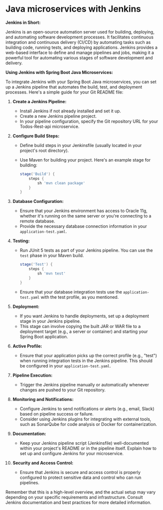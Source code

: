 # Java microservices with Jenkins
**Jenkins in Short:**

Jenkins is an open-source automation server used for building, deploying, and automating software development processes. It facilitates continuous integration and continuous delivery (CI/CD) by automating tasks such as building code, running tests, and deploying applications. Jenkins provides a web-based interface to define and manage pipelines and jobs, making it a powerful tool for automating various stages of software development and delivery.

**Using Jenkins with Spring Boot Java Microservices:**

To integrate Jenkins with your Spring Boot Java microservices, you can set up a Jenkins pipeline that automates the build, test, and deployment processes. Here's a simple guide for your Git README file:

1. **Create a Jenkins Pipeline:**

   - Install Jenkins if not already installed and set it up.
   - Create a new Jenkins pipeline project.
   - In your pipeline configuration, specify the Git repository URL for your Todos-Rest-api microservice.

2. **Configure Build Steps:**

   - Define build steps in your Jenkinsfile (usually located in your project's root directory).
   - Use Maven for building your project. Here's an example stage for building:

     ```groovy
     stage('Build') {
         steps {
             sh 'mvn clean package'
         }
     }
     ```

3. **Database Configuration:**

   - Ensure that your Jenkins environment has access to Oracle 11g, whether it's running on the same server or you're connecting to a remote database.
   - Provide the necessary database connection information in your `application-test.yaml`.

4. **Testing:**

   - Run JUnit 5 tests as part of your Jenkins pipeline. You can use the `test` phase in your Maven build.

     ```groovy
     stage('Test') {
         steps {
             sh 'mvn test'
         }
     }
     ```

   - Ensure that your database integration tests use the `application-test.yaml` with the test profile, as you mentioned.

5. **Deployment:**

   - If you want Jenkins to handle deployments, set up a deployment stage in your Jenkins pipeline.
   - This stage can involve copying the built JAR or WAR file to a deployment target (e.g., a server or container) and starting your Spring Boot application.

6. **Active Profile:**

   - Ensure that your application picks up the correct profile (e.g., "test") when running integration tests in the Jenkins pipeline. This should be configured in your `application-test.yaml`.

7. **Pipeline Execution:**

   - Trigger the Jenkins pipeline manually or automatically whenever changes are pushed to your Git repository.

8. **Monitoring and Notifications:**

   - Configure Jenkins to send notifications or alerts (e.g., email, Slack) based on pipeline success or failure.
   - Consider using Jenkins plugins for integrating with external tools, such as SonarQube for code analysis or Docker for containerization.

9. **Documentation:**

   - Keep your Jenkins pipeline script (Jenkinsfile) well-documented within your project's README or in the pipeline itself. Explain how to set up and configure Jenkins for your microservice.

10. **Security and Access Control:**

    - Ensure that Jenkins is secure and access control is properly configured to protect sensitive data and control who can run pipelines.

Remember that this is a high-level overview, and the actual setup may vary depending on your specific requirements and infrastructure. Consult Jenkins documentation and best practices for more detailed information.
